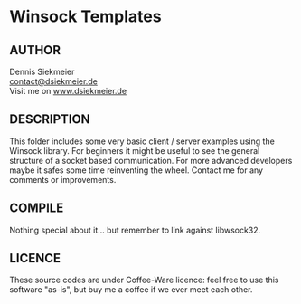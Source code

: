 # Winsock Templates

## AUTHOR
Dennis Siekmeier  
contact@dsiekmeier.de  
Visit me on www.dsiekmeier.de

## DESCRIPTION
This folder includes some very basic client / server examples using the Winsock
library. For beginners it might be useful to see the general structure of a
socket based communication. For more advanced developers maybe it safes some
time reinventing the wheel.
Contact me for any comments or improvements.

## COMPILE
Nothing special about it... but remember to link against libwsock32.

## LICENCE
These source codes are under Coffee-Ware licence: feel free to use this software
"as-is", but buy me a coffee if we ever meet each other.
